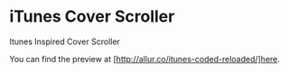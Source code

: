# iTunes Cover Scroller
Itunes Inspired Cover Scroller

You can find the preview at [http://allur.co/itunes-coded-reloaded/]here.
